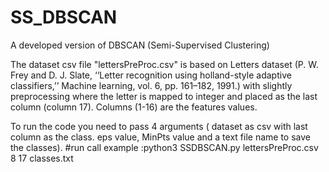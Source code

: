 # SS_DBSCAN
A developed version of DBSCAN (Semi-Supervised Clustering)

The dataset csv file "lettersPreProc.csv" is based on Letters dataset (P. W. Frey and D. J. Slate, ‘‘Letter recognition using holland-style adaptive
classifiers,’’ Machine learning, vol. 6, pp. 161–182, 1991.) with slightly preprocessing where the letter is mapped to integer and placed as the last column (column 17). Columns (1-16) are the features values.

To run the code you need to pass 4 arguments ( dataset as csv with last column as the class. eps value, MinPts value and a text file name to save the classes).
#run call example :python3 SSDBSCAN.py  lettersPreProc.csv 8 17 classes.txt
